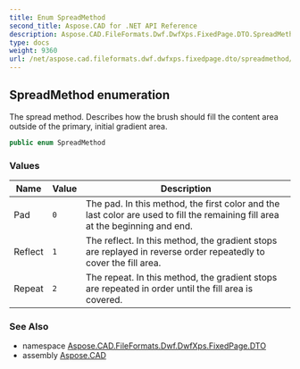 ```yaml
---
title: Enum SpreadMethod
second_title: Aspose.CAD for .NET API Reference
description: Aspose.CAD.FileFormats.Dwf.DwfXps.FixedPage.DTO.SpreadMethod enum. The spread method. Describes how the brush should fill the content area outside of the primary initial gradient area
type: docs
weight: 9360
url: /net/aspose.cad.fileformats.dwf.dwfxps.fixedpage.dto/spreadmethod/
---
```

## SpreadMethod enumeration

The spread method. Describes how the brush should fill the content area outside of the primary, initial gradient area.

```csharp
public enum SpreadMethod
```

### Values

| Name | Value | Description |
| --- | --- | --- |
| Pad | `0` | The pad. In this method, the first color and the last color are used to fill the remaining fill area at the beginning and end. |
| Reflect | `1` | The reflect. In this method, the gradient stops are replayed in reverse order repeatedly to cover the fill area. |
| Repeat | `2` | The repeat. In this method, the gradient stops are repeated in order until the fill area is covered. |

### See Also

* namespace [Aspose.CAD.FileFormats.Dwf.DwfXps.FixedPage.DTO](../../aspose.cad.fileformats.dwf.dwfxps.fixedpage.dto/)
* assembly [Aspose.CAD](../../)


